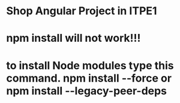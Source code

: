 # Shop Angular Project in ITPE1
# npm install will not work!!!
# to install Node modules type this command. npm install --force or npm install --legacy-peer-deps